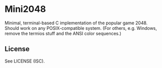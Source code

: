 # Mini2048
Minimal, terminal-based C implementation of the popular game 2048.
Should work on any POSIX-compatible system. (For others, e.g. Windows, remove the termios stuff and the ANSI color sequences.)

## License

See LICENSE (ISC).
